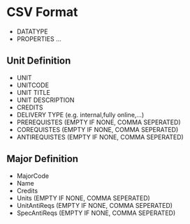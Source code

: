 # CSV Format
- DATATYPE
- PROPERTIES
...
## Unit Definition
- UNIT
- UNITCODE
- UNIT TITLE
- UNIT DESCRIPTION
- CREDITS
- DELIVERY TYPE (e.g. internal,fully online,...)
- PREREQUISTES (EMPTY IF NONE, COMMA SEPERATED)
- COREQUISTES (EMPTY IF NONE, COMMA SEPERATED)
- ANTIREQUISTES (EMPTY IF NONE, COMMA SEPERATED)
## Major Definition
- MajorCode
- Name
- Credits
- Units (EMPTY IF NONE, COMMA SEPERATED)
- UnitAntiReqs (EMPTY IF NONE, COMMA SEPERATED)
- SpecAntiReqs (EMPTY IF NONE, COMMA SEPERATED)